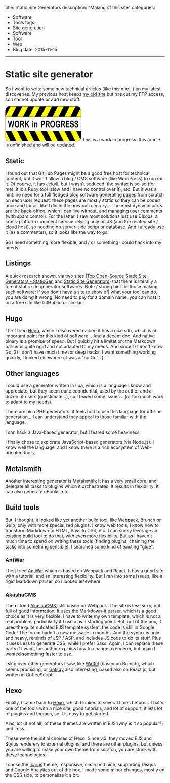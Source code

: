 title: Static Site Generators
description: "Making of this site"
categories:
- Software
- Tools
tags:
- Site generation
- Software
- Tool
- Web
- Blog
date: 2015-11-15
---

# Static site generator

So I want to write some new technical articles (like this one...) on my latest discoveries.
My previous host keeps [my old site](http://Phi.Lho.free.fr) but has cut my FTP access, so I cannot update or add new stuff.

<!-- more -->

<aside class="article-wip">
<img class="no-fancybox" src="/images/Work-in-Progress.svg" width=240 height=110 title="Work in Progress" alt="Work in Progress"/>
This is a work in progress: this article is unfinished and will be updated.
</aside>

## Static

I found out that GitHub Pages might be a good free host for technical content, but it won't allow a blog / CMS software (like WordPress) to run on it.
Of course, it has Jekyll, but I wasn't seduced: the syntax is so-so (for me), it is a Ruby tool (slow and I have no control over it), etc.
But it was a hint: no need for a full fledged blog software generating pages from scratch on each user request: these pages are mostly static so they can be coded once and for all, like I did in the previous century...
The most dynamic parts are the back-office, which I can live without, and managing user comments (with spam control). For the latter, I saw most solutions just use Disqus, a cross-platform comment service relying only on JS (and the related site / cloud host), so needing no server-side script or database. And I already use it (as a commenter), so it looks like the way to go.

So I need something more flexible, and / or something I could hack into my needs.

## Listings

A quick research shown, via two sites ([Top Open-Source Static Site Generators - StaticGen](https://www.staticgen.com/) and [Static Site Generators](https://staticsitegenerators.net/)) that there is literally a ton of static site generator softwares.
Note / strong hint for those making such software: if you don't have a site to show of| what your tool can do, you are doing it wrong. No need to pay for a domain name, you can host it on a free site like GitHub.io or similar.

## Hugo

I first tried [Hugo](http://gohugo.io/), which I discovered earlier: it has a nice site, which is an important point for this kind of software... And a decent doc. And native binary is a promise of speed.
But I quickly hit a limitation: the Markdown parser is quite rigid and not adapted to my needs. And since 1) I don't know Go, 2) I don't have much time for deep hacks, I want something working quickly, I looked elsewhere (it was a "no Go"...).

## Other languages

I could use a generator written in Lua, which is a language I know and appreciate, but they seem quite confidential, used by the author and a dozen of users (guestimate...), so I feared some issues... (or too much work to adapt to my needs).

There are also PHP generators: it feels odd to use this language for off-line generation... I can understand they appeal to those familiar with the language.

I can hack a Java-based generator, but I feared some heaviness.

I finally chose to explorate JavaScript-based generators (via Node.js): I know well the language, and I know there is a rich ecosystem of Web-oriented tools.

## Metalsmith

Another interesting generator is [Metalsmith](http://www.metalsmith.io/): it has a very small core, and delegate all tasks to plugins which it orchestrates. It results in flexibility: it can also generate eBooks, etc.

## Build tools

But, I thought, it looked like yet another build tool, like Webpack, Brunch or Gulp, only with more specialized plugins.
I know web tools, I know how to transform Markdown to HTML, Sass to CSS, etc. I can surely leverage an existing build tool to do that, with even more flexibility. But as I haven't much time to spend on writing these tools (finding plugins, chaining the tasks into something sensible), I searched some kind of existing "glue".

### AntWar

I first tried [AntWar](http://antwarjs.github.io/) which is based on Webpack and React.
It has a good site with a tutorial, and an interesting flexibility.
But I ran into some issues, like a rigid Markdown parser, so I looked elsewhere.

### AkashaCMS

Then I tried [AkashaCMS](http://akashacms.com/), still based on Webpack. The site is less sexy, but full of good information. It uses the Markdown-it parser, which is a good choice as it is very flexible.
I have to write my own template, which is not a real problem, particularly if I use x as a starting point.
But, out of the box, it uses the quite outdated EJS template system: the code is still in Google Code! The forum hadn't a new message in months. And the syntax is ugly and heavy, reminds of JSP / ASP, and includes JS code to do its stuff.
Plus it uses Less to generate CSS, while I prefer Sass.
Again, I can replace these parts if I want, the author explains how to change a renderer, but again I wanted something faster to use.

I skip over other generators I saw, like [Waffel](http://moonwave99.github.io/waffel/) (based on Brunch), which seems promising, or [Gatsby](https://github.com/gatsbyjs/gatsby) also interesting, based also on React.js, but written in CoffeeScript.

## Hexo

Finally, I came back to [Hexo](https://hexo.io/), which I looked at several times before...
That's one of the tools with a nice site, good tutorials, and lot of support: it lists lot of plugins and themes, so it is easy to get started.

Alas, lot (if not all) of these themes are written in EJS (why is it so popular?) and Less...

These were the initial choices of Hexo. Since v.3, they moved EJS and Stylus renderers to external plugins, and there are other plugins, but unless you are willing to make your own theme from scratch, you are stuck with these technologies.

I chose the [Icarus](http://blog.zhangruipeng.me/hexo-theme-icarus/) theme, responsive, clean and nice, supporting Disqus and Google Analytics out of the box.
I made some minor changes, mostly on the CSS side, to personalize it a bit.
